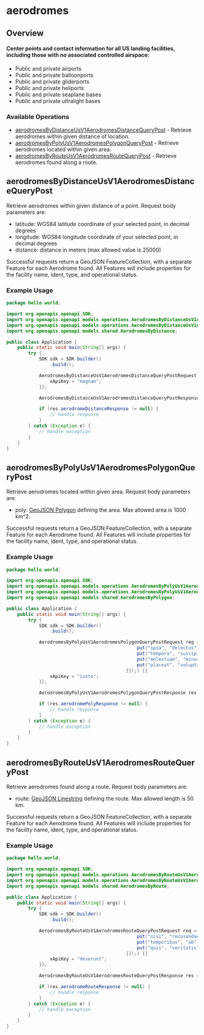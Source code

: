 # aerodromes

## Overview

#### Center points and contact information for all US landing facilities, including those with no associated controlled airspace:
* Public and private airports
* Public and private balloonports
* Public and private gliderports
* Public and private heliports
* Public and private seaplane bases
* Public and private ultralight bases

### Available Operations

* [aerodromesByDistanceUsV1AerodromesDistanceQueryPost](#aerodromesbydistanceusv1aerodromesdistancequerypost) - Retrieve aerodromes within given distance of location.
* [aerodromesByPolyUsV1AerodromesPolygonQueryPost](#aerodromesbypolyusv1aerodromespolygonquerypost) - Retrieve aerodromes located within given area.
* [aerodromesByRouteUsV1AerodromesRouteQueryPost](#aerodromesbyrouteusv1aerodromesroutequerypost) - Retrieve aerodromes found along a route.

## aerodromesByDistanceUsV1AerodromesDistanceQueryPost

Retrieve aerodromes within given distance of a point. Request body parameters are:
* latitude:  WGS84 latitude coordinate of your selected point, in decimal degrees
* longitude:  WGS84 longitude coordinate of your selected point, in decimal degrees
* distance:  distance in meters (max allowed value is 25000)

Successful requests return a GeoJSON FeatureCollection, with a separate Feature for each
Aerodrome found. All Features will include properties for the facility name, ident,
type, and operational status.

### Example Usage

```java
package hello.world;

import org.openapis.openapi.SDK;
import org.openapis.openapi.models.operations.AerodromesByDistanceUsV1AerodromesDistanceQueryPostRequest;
import org.openapis.openapi.models.operations.AerodromesByDistanceUsV1AerodromesDistanceQueryPostResponse;
import org.openapis.openapi.models.shared.AerodromesByDistance;

public class Application {
    public static void main(String[] args) {
        try {
            SDK sdk = SDK.builder()
                .build();

            AerodromesByDistanceUsV1AerodromesDistanceQueryPostRequest req = new AerodromesByDistanceUsV1AerodromesDistanceQueryPostRequest(                new AerodromesByDistance(423655L, 645894L, 4375.87);) {{
                xApiKey = "magnam";
            }};            

            AerodromesByDistanceUsV1AerodromesDistanceQueryPostResponse res = sdk.aerodromes.aerodromesByDistanceUsV1AerodromesDistanceQueryPost(req);

            if (res.aerodromeDistanceResponse != null) {
                // handle response
            }
        } catch (Exception e) {
            // handle exception
        }
    }
}
```

## aerodromesByPolyUsV1AerodromesPolygonQueryPost

Retrieve aerodromes located within given area. Request body parameters are:
* poly:  [GeoJSON Polygon](https://www.rfc-editor.org/rfc/rfc7946.html#appendix-A) defining the area. Max allowed area is 1000 km^2.

Successful requests return a GeoJSON FeatureCollection, with a separate Feature for each
Aerodrome found. All Features will include properties for the facility name, ident,
type, and operational status.

### Example Usage

```java
package hello.world;

import org.openapis.openapi.SDK;
import org.openapis.openapi.models.operations.AerodromesByPolyUsV1AerodromesPolygonQueryPostRequest;
import org.openapis.openapi.models.operations.AerodromesByPolyUsV1AerodromesPolygonQueryPostResponse;
import org.openapis.openapi.models.shared.AerodromesByPolygon;

public class Application {
    public static void main(String[] args) {
        try {
            SDK sdk = SDK.builder()
                .build();

            AerodromesByPolyUsV1AerodromesPolygonQueryPostRequest req = new AerodromesByPolyUsV1AerodromesPolygonQueryPostRequest(                new AerodromesByPolygon(                new java.util.HashMap<String, Object>() {{
                                                put("ipsa", "delectus");
                                                put("tempora", "suscipit");
                                                put("molestiae", "minus");
                                                put("placeat", "voluptatum");
                                            }});) {{
                xApiKey = "iusto";
            }};            

            AerodromesByPolyUsV1AerodromesPolygonQueryPostResponse res = sdk.aerodromes.aerodromesByPolyUsV1AerodromesPolygonQueryPost(req);

            if (res.aerodromePolyResponse != null) {
                // handle response
            }
        } catch (Exception e) {
            // handle exception
        }
    }
}
```

## aerodromesByRouteUsV1AerodromesRouteQueryPost

Retrieve aerodromes found along a route. Request body parameters are:
* route: [GeoJSON Linestring](https://www.rfc-editor.org/rfc/rfc7946.html#appendix-A) defining the route. Max allowed length is 50 km.

Successful requests return a GeoJSON FeatureCollection, with a separate Feature for each
Aerodrome found. All Features will include properties for the facility name, ident,
type, and operational status.

### Example Usage

```java
package hello.world;

import org.openapis.openapi.SDK;
import org.openapis.openapi.models.operations.AerodromesByRouteUsV1AerodromesRouteQueryPostRequest;
import org.openapis.openapi.models.operations.AerodromesByRouteUsV1AerodromesRouteQueryPostResponse;
import org.openapis.openapi.models.shared.AerodromesByRoute;

public class Application {
    public static void main(String[] args) {
        try {
            SDK sdk = SDK.builder()
                .build();

            AerodromesByRouteUsV1AerodromesRouteQueryPostRequest req = new AerodromesByRouteUsV1AerodromesRouteQueryPostRequest(                new AerodromesByRoute(                new java.util.HashMap<String, Object>() {{
                                                put("nisi", "recusandae");
                                                put("temporibus", "ab");
                                                put("quis", "veritatis");
                                            }});) {{
                xApiKey = "deserunt";
            }};            

            AerodromesByRouteUsV1AerodromesRouteQueryPostResponse res = sdk.aerodromes.aerodromesByRouteUsV1AerodromesRouteQueryPost(req);

            if (res.aerodromeRouteResponse != null) {
                // handle response
            }
        } catch (Exception e) {
            // handle exception
        }
    }
}
```

